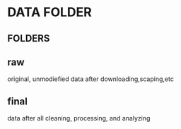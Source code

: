 # DATA FOLDER

## FOLDERS

## raw
original, unmodiefied data after downloading,scaping,etc

## final
data after all cleaning, processing, and analyzing

